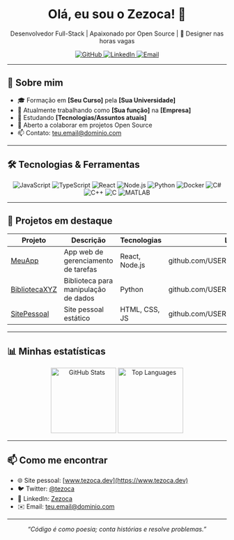 <!--
  README.md para o teu perfil GitHub
  Substitui os campos entre << >> pelos teus dados
-->

<div align="center">
  <!-- Foto de perfil opcional -->
  <!-- ![avatar](https://github.com/USERNAME.png) -->
  <h1>Olá, eu sou o Zezoca! 👋</h1>
  <p>Desenvolvedor Full-Stack | Apaixonado por Open Source | 🎨 Designer nas horas vagas</p>

  <!-- Badges -->
  <a href="https://github.com/USERNAME">
    <img src="https://img.shields.io/badge/GitHub-@USERNAME-181717?style=flat&logo=github" alt="GitHub">
  </a>
  <a href="https://linkedin.com/in/SEU_LINKEDIN">
    <img src="https://img.shields.io/badge/LinkedIn-Perfil-blue?style=flat&logo=linkedin" alt="LinkedIn">
  </a>
  <a href="mailto:teu.email@dominio.com">
    <img src="https://img.shields.io/badge/Email-teu.email%40dominio.com-c14438?style=flat&logo=gmail" alt="Email">
  </a>
</div>

---

## 🚀 Sobre mim

- 🎓 Formação em **[Seu Curso]** pela **[Sua Universidade]**
- 💼 Atualmente trabalhando como **[Sua função]** na **[Empresa]**
- 🌱 Estudando **[Tecnologias/Assuntos atuais]**
- 👯 Aberto a colaborar em projetos Open Source
- 📫 Contato: teu.email@dominio.com

---

## 🛠️ Tecnologias & Ferramentas

<div align="center">
  <img src="https://img.shields.io/badge/JavaScript-ES6-green?style=flat&logo=javascript&logoColor=yellow" alt="JavaScript">
  <img src="https://img.shields.io/badge/TypeScript-TS-blue?style=flat&logo=typescript" alt="TypeScript">
  <img src="https://img.shields.io/badge/React-17.0.2-lightblue?style=flat&logo=react" alt="React">
  <img src="https://img.shields.io/badge/Node.js-14.x-green?style=flat&logo=node.js" alt="Node.js">
  <img src="https://img.shields.io/badge/Python-3.x-blue?style=flat&logo=python" alt="Python">
  <img src="https://img.shields.io/badge/Docker-20.x-blue?style=flat&logo=docker" alt="Docker">
  <!-- Novos badges adicionados abaixo -->
  <img src="https://img.shields.io/badge/C%23-8.0-blue?style=flat&logo=c-sharp&logoColor=white" alt="C#">
  <img src="https://img.shields.io/badge/C%2B%2B-20-blue?style=flat&logo=c%2B%2B&logoColor=white" alt="C++">
  <img src="https://img.shields.io/badge/C-99-yellow?style=flat&logo=c&logoColor=black" alt="C">
  <img src="https://img.shields.io/badge/MATLAB-R2025a-orange?style=flat&logo=mathworks&logoColor=white" alt="MATLAB">
</div>

---

## 📂 Projetos em destaque

| Projeto                       | Descrição                                   | Tecnologias     | Link                     |
|-------------------------------|---------------------------------------------|-----------------|--------------------------|
| [MeuApp](https://github.com/USERNAME/MeuApp)     | App web de gerenciamento de tarefas         | React, Node.js  | github.com/USERNAME/MeuApp |
| [BibliotecaXYZ](https://github.com/USERNAME/BibliotecaXYZ) | Biblioteca para manipulação de dados        | Python          | github.com/USERNAME/BibliotecaXYZ |
| [SitePessoal](https://github.com/USERNAME/SitePessoal) | Site pessoal estático                       | HTML, CSS, JS   | github.com/USERNAME/SitePessoal |

---

## 📊 Minhas estatísticas

<div align="center">
  <!-- GitHub Readme Stats: https://github.com/anuraghazra/github-readme-stats -->
  <img height="150" src="https://github-readme-stats.vercel.app/api?username=USERNAME&show_icons=true&theme=tokyonight" alt="GitHub Stats" />
  <img height="150" src="https://github-readme-stats.vercel.app/api/top-langs/?username=USERNAME&layout=compact&theme=tokyonight" alt="Top Languages" />
</div>

---

## 📫 Como me encontrar

- 🌐 Site pessoal: [www.tezoca.dev](https://www.tezoca.dev)
- 🐦 Twitter: [@tezoca](https://twitter.com/tezoca)
- 💼 LinkedIn: [Zezoca](https://linkedin.com/in/tezoca)
- ✉️ Email: teu.email@dominio.com

---

<p align="center">
  <em>“Código é como poesia; conta histórias e resolve problemas.”</em>
</p>

